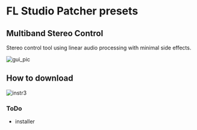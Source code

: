 # FL Studio Patcher presets
## Multiband Stereo Control
Stereo control tool using linear audio processing with minimal side effects.


![gui_pic](https://github.com/user-attachments/assets/e38ddbb5-5bcd-46b8-beda-15ba270852c8)





## How to download
![instr3](https://github.com/user-attachments/assets/6aa06728-105e-4604-be3c-f6cdfa17f4b1)






### ToDo
- installer
